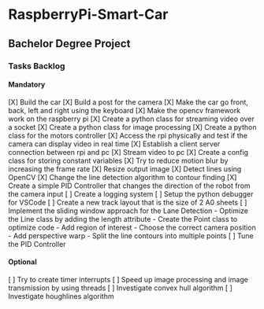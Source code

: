 # RaspberryPi-Smart-Car
## Bachelor Degree Project

### Tasks Backlog
#### Mandatory
[X] Build the car
[X] Build a post for the camera
[X] Make the car go front, back, left and right using the keyboard
[X] Make the opencv framework work on the raspberry pi
[X] Create a python class for streaming video over a socket
[X] Create a python class for image processing
[X] Create a python class for the motors controller 
[X] Access the rpi physically and test if the camera can display video in real time
[X] Establish a client server connection between rpi and pc
[X] Stream video to pc 
[X] Create a config class for storing constant variables
[X] Try to reduce motion blur by increasing the frame rate
[X] Resize output image 
[X] Detect lines using OpenCV
[X] Change the line detection algorithm to contour finding 
[X] Create a simple PID Controller that changes the direction of the robot from the camera input
[ ] Create a logging system 
[ ] Setup the python debugger for VSCode
[ ] Create a new track layout that is the size of 2 A0 sheets
[ ] Implement the sliding window approach for the Lane Detection 
    - Optimize the Line class by adding the length attribute
    - Create the Point class to optimize code
    - Add region of interest
    - Choose the correct camera position
    - Add perspective warp
    - Split the line contours into multiple points
[ ] Tune the PID Controller

#### Optional
[ ] Try to create timer interrupts
[ ] Speed up image processing and image transmission by using threads
[ ] Investigate convex hull algorithm
[ ] Investigate houghlines algorithm